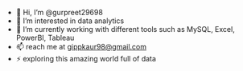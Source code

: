 - 👋 Hi, I’m @gurpreet29698
- 👀 I’m interested in data analytics
- 🌱 I’m currently working with different tools such as MySQL, Excel, PowerBI, Tableau
- 📫 reach me at gippkaur98@gmail.com
- ⚡ exploring this amazing world full of data 

<!---
gurpreet29698/gurpreet29698 is a ✨ special ✨ repository because its `README.md` (this file) appears on your GitHub profile.
You can click the Preview link to take a look at your changes.
--->
